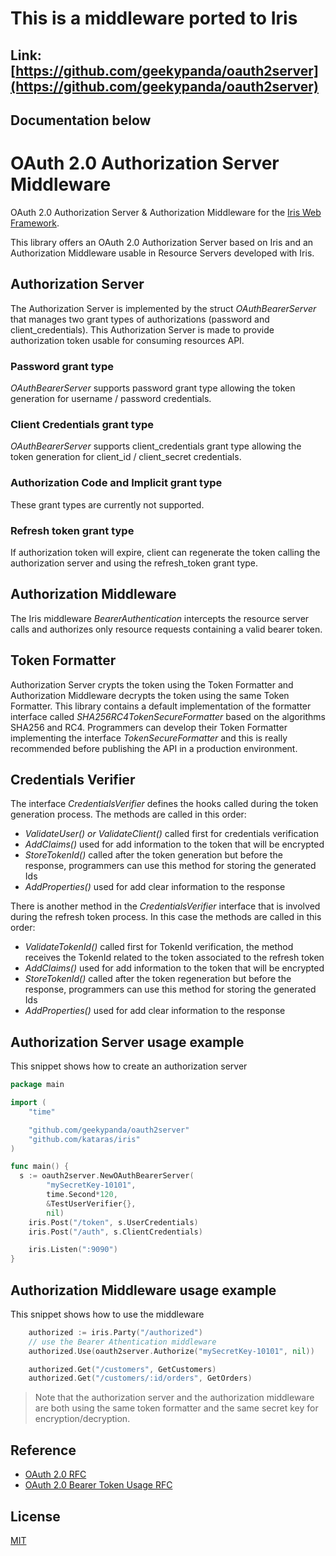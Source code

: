 # This is a middleware ported to Iris

## Link: [https://github.com/geekypanda/oauth2server](https://github.com/geekypanda/oauth2server)

## Documentation below

# OAuth 2.0 Authorization Server Middleware
OAuth 2.0 Authorization Server &amp; Authorization Middleware for the [Iris Web Framework](https://github.com/kataras/iris).

This library offers an OAuth 2.0 Authorization Server based on Iris and an Authorization Middleware usable in Resource Servers developed with Iris.

## Authorization Server
The Authorization Server is implemented by the struct _OAuthBearerServer_ that manages two grant types of authorizations (password and client_credentials).
This Authorization Server is made to provide authorization token usable for consuming resources API.

### Password grant type
_OAuthBearerServer_ supports password grant type allowing the token generation for username / password credentials.

### Client Credentials grant type
_OAuthBearerServer_ supports client_credentials grant type allowing the token generation for client_id / client_secret credentials.

### Authorization Code and Implicit grant type
These grant types are currently not supported.

### Refresh token grant type
If authorization token will expire, client can regenerate the token calling the authorization server and using the refresh_token grant type.

## Authorization Middleware
The Iris middleware _BearerAuthentication_ intercepts the resource server calls and authorizes only resource requests containing a valid bearer token.

## Token Formatter
Authorization Server crypts the token using the Token Formatter and Authorization Middleware decrypts the token using the same Token Formatter.
This library contains a default implementation of the formatter interface called _SHA256RC4TokenSecureFormatter_ based on the algorithms SHA256 and RC4.
Programmers can develop their Token Formatter implementing the interface _TokenSecureFormatter_ and this is really recommended before publishing the API in a production environment.

## Credentials Verifier
The interface _CredentialsVerifier_ defines the hooks called during the token generation process.
The methods are called in this order:
- _ValidateUser() or ValidateClient()_ called first for credentials verification
- _AddClaims()_ used for add information to the token that will be encrypted
- _StoreTokenId()_ called after the token generation but before the response, programmers can use this method for storing the generated Ids
- _AddProperties()_ used for add clear information to the response

There is another method in the _CredentialsVerifier_ interface that is involved during the refresh token process.
In this case the methods are called in this order:
- _ValidateTokenId()_ called first for TokenId verification, the method receives the TokenId related to the token associated to the refresh token
- _AddClaims()_ used for add information to the token that will be encrypted
- _StoreTokenId()_ called after the token regeneration but before the response, programmers can use this method for storing the generated Ids
- _AddProperties()_ used for add clear information to the response

## Authorization Server usage example
This snippet shows how to create an authorization server
```go
package main

import (
	"time"

	"github.com/geekypanda/oauth2server"
	"github.com/kataras/iris"
)

func main() {
  s := oauth2server.NewOAuthBearerServer(
		"mySecretKey-10101",
		time.Second*120,
		&TestUserVerifier{},
		nil)
	iris.Post("/token", s.UserCredentials)
	iris.Post("/auth", s.ClientCredentials)

	iris.Listen(":9090")
}
```

## Authorization Middleware usage example
This snippet shows how to use the middleware
```go
    authorized := iris.Party("/authorized")
	// use the Bearer Athentication middleware
	authorized.Use(oauth2server.Authorize("mySecretKey-10101", nil))

	authorized.Get("/customers", GetCustomers)
	authorized.Get("/customers/:id/orders", GetOrders)
```

> Note that the authorization server and the authorization middleware are both using the same token formatter and the same secret key for encryption/decryption.

## Reference
- [OAuth 2.0 RFC](https://tools.ietf.org/html/rfc6749)
- [OAuth 2.0 Bearer Token Usage RFC](https://tools.ietf.org/html/rfc6750)

## License
[MIT](https://github.com/maxzerbini/oauth/blob/master/LICENSE)

